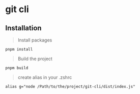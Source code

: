 # git cli

## Installation

> Install packages

```Sh
pnpm install
```

> Build the project

```
pnpm build
```


> create alias in your .zshrc

```
alias g="node /Path/to/the/project/git-cli/dist/index.js"
```
